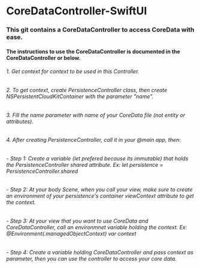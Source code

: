 # CoreDataController-SwiftUI
### This git contains a CoreDataController to access CoreData with ease.
#### The instructions to use the CoreDataController is documented in the CoreDataController or below.

###### 1. Get context for context to be used in this Controller.
###### 2. To get context, create PersistenceController class, then create NSPersistentCloudKitContainer with the parameter "name".
###### 3. Fill the name parameter with name of your CoreData file (not entity or attributes).
###### 4. After creating PersistenceController, call it in your @main app, then:
###### - Step 1: Create a variable (let prefered because its immutable) that holds the PersistenceController shared attribute. Ex: let persistence = PersistenceController.shared
###### - Step 2: At your body Scene, when you call your view, make sure to create an environment of your persistence's container viewContext attribute to get the context.
###### - Step 3: At your view that you want to use CoreData and CoreDataController, call an environmnet variable holding the context. Ex: @Environment(\.managedObjectContext) var context
###### - Step 4: Create a variable holding CoreDataController and pass context as parameter, then you can use the controller to access your core data.

